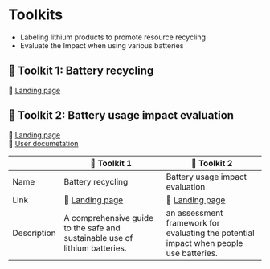 # Toolkits
* Labeling lithium products to promote resource recycling
* Evaluate the Impact when using various batteries  

## :hammer: Toolkit 1: Battery recycling
:link: [Landing page](https://storymaps.arcgis.com/stories/2006a91575e24392820666473f43ac2a)   

## :hammer: Toolkit 2: Battery usage impact evaluation
:link: [Landing page](https://google.com)  
:closed_book: [User documetation](https://google.com)  

| | :hammer: Toolkit 1 | :hammer: Toolkit 2 |
| --- | --- | --- |
| Name | Battery recycling | Battery usage impact evaluation |
| Link | :link: [Landing page](https://storymaps.arcgis.com/stories/2006a91575e24392820666473f43ac2a) | :link: [Landing page](https://google.com)   |
| Description | A comprehensive guide to the safe and sustainable use of lithium batteries.  | an assessment framework for evaluating the potential impact when people use batteries. |
